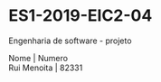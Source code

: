 # ES1-2019-EIC2-04
Engenharia de software - projeto

Nome        | Numero      
Rui Menoita | 82331
